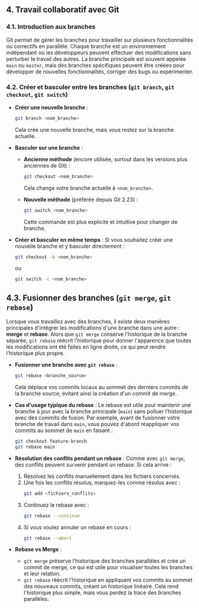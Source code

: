 ## 4. Travail collaboratif avec Git

### 4.1. Introduction aux branches
Git permet de gérer les branches pour travailler sur plusieurs fonctionnalités ou correctifs en parallèle. Chaque branche est un environnement indépendant où les développeurs peuvent effectuer des modifications sans perturber le travail des autres. La branche principale est souvent appelée `main` ou `master`, mais des branches spécifiques peuvent être créées pour développer de nouvelles fonctionnalités, corriger des bugs ou expérimenter.

### 4.2. Créer et basculer entre les branches (`git branch`, `git checkout`, `git switch`)
- **Créer une nouvelle branche** : 
  ```bash
  git branch <nom_branche>
  ```
  Cela crée une nouvelle branche, mais vous restez sur la branche actuelle.
  
- **Basculer sur une branche** :
  - **Ancienne méthode** (encore utilisée, surtout dans les versions plus anciennes de Git) :
    ```bash
    git checkout <nom_branche>
    ```
    Cela change votre branche actuelle à `<nom_branche>`.

  - **Nouvelle méthode** (préférée depuis Git 2.23) :
    ```bash
    git switch <nom_branche>
    ```
    Cette commande est plus explicite et intuitive pour changer de branche.

- **Créer et basculer en même temps** : 
  Si vous souhaitez créer une nouvelle branche et y basculer directement :
  ```bash
  git checkout -b <nom_branche>
  ```
  ou
  ```bash
  git switch -c <nom_branche>
  ```
## 4.3. Fusionner des branches (`git merge`, `git rebase`)
Lorsque vous travaillez avec des branches, il existe deux manières principales d'intégrer les modifications d'une branche dans une autre : **merge** et **rebase**. Alors que `git merge` conserve l'historique de la branche séparée, `git rebase` réécrit l'historique pour donner l'apparence que toutes les modifications ont été faites en ligne droite, ce qui peut rendre l'historique plus propre.

- **Fusionner une branche avec `git rebase`** :
  ```bash
  git rebase <branche_source>
  ```
  Cela déplace vos commits locaux au sommet des derniers commits de la branche source, évitant ainsi la création d'un commit de merge.

- **Cas d'usage typique du rebase** : 
  Le rebase est utile pour maintenir une branche à jour avec la branche principale (`main`) sans polluer l’historique avec des commits de fusion. Par exemple, avant de fusionner votre branche de travail dans `main`, vous pouvez d'abord réappliquer vos commits au sommet de `main` en faisant :
  ```bash
  git checkout feature-branch
  git rebase main
  ```

- **Résolution des conflits pendant un rebase** : Comme avec `git merge`, des conflits peuvent survenir pendant un rebase. Si cela arrive :
  1. Résolvez les conflits manuellement dans les fichiers concernés.
  2. Une fois les conflits résolus, marquez-les comme résolus avec :
     ```bash
     git add <fichiers_conflits>
     ```
  3. Continuez le rebase avec :
     ```bash
     git rebase --continue
     ```
  4. Si vous voulez annuler un rebase en cours :
     ```bash
     git rebase --abort
     ```

- **Rebase vs Merge** : 
  - `git merge` préserve l'historique des branches parallèles et crée un commit de merge, ce qui est utile pour visualiser toutes les branches et leur relation.
  - `git rebase` réécrit l'historique en appliquant vos commits au sommet des nouveaux commits, créant un historique linéaire. Cela rend l'historique plus simple, mais vous perdez la trace des branches parallèles.
